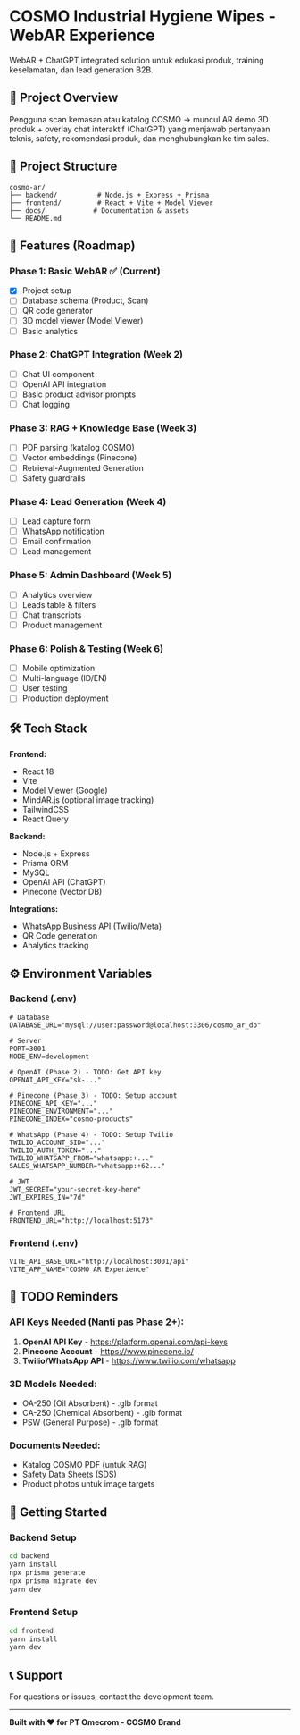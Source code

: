 # COSMO Industrial Hygiene Wipes - WebAR Experience

WebAR + ChatGPT integrated solution untuk edukasi produk, training keselamatan, dan lead generation B2B.

## 🎯 Project Overview

Pengguna scan kemasan atau katalog COSMO → muncul AR demo 3D produk + overlay chat interaktif (ChatGPT) yang menjawab pertanyaan teknis, safety, rekomendasi produk, dan menghubungkan ke tim sales.

## 📁 Project Structure

```
cosmo-ar/
├── backend/          # Node.js + Express + Prisma
├── frontend/         # React + Vite + Model Viewer
├── docs/            # Documentation & assets
└── README.md
```

## 🚀 Features (Roadmap)

### Phase 1: Basic WebAR ✅ (Current)
- [x] Project setup
- [ ] Database schema (Product, Scan)
- [ ] QR code generator
- [ ] 3D model viewer (Model Viewer)
- [ ] Basic analytics

### Phase 2: ChatGPT Integration (Week 2)
- [ ] Chat UI component
- [ ] OpenAI API integration
- [ ] Basic product advisor prompts
- [ ] Chat logging

### Phase 3: RAG + Knowledge Base (Week 3)
- [ ] PDF parsing (katalog COSMO)
- [ ] Vector embeddings (Pinecone)
- [ ] Retrieval-Augmented Generation
- [ ] Safety guardrails

### Phase 4: Lead Generation (Week 4)
- [ ] Lead capture form
- [ ] WhatsApp notification
- [ ] Email confirmation
- [ ] Lead management

### Phase 5: Admin Dashboard (Week 5)
- [ ] Analytics overview
- [ ] Leads table & filters
- [ ] Chat transcripts
- [ ] Product management

### Phase 6: Polish & Testing (Week 6)
- [ ] Mobile optimization
- [ ] Multi-language (ID/EN)
- [ ] User testing
- [ ] Production deployment

## 🛠️ Tech Stack

**Frontend:**
- React 18
- Vite
- Model Viewer (Google)
- MindAR.js (optional image tracking)
- TailwindCSS
- React Query

**Backend:**
- Node.js + Express
- Prisma ORM
- MySQL
- OpenAI API (ChatGPT)
- Pinecone (Vector DB)

**Integrations:**
- WhatsApp Business API (Twilio/Meta)
- QR Code generation
- Analytics tracking

## ⚙️ Environment Variables

### Backend (.env)
```
# Database
DATABASE_URL="mysql://user:password@localhost:3306/cosmo_ar_db"

# Server
PORT=3001
NODE_ENV=development

# OpenAI (Phase 2) - TODO: Get API key
OPENAI_API_KEY="sk-..."

# Pinecone (Phase 3) - TODO: Setup account
PINECONE_API_KEY="..."
PINECONE_ENVIRONMENT="..."
PINECONE_INDEX="cosmo-products"

# WhatsApp (Phase 4) - TODO: Setup Twilio
TWILIO_ACCOUNT_SID="..."
TWILIO_AUTH_TOKEN="..."
TWILIO_WHATSAPP_FROM="whatsapp:+..."
SALES_WHATSAPP_NUMBER="whatsapp:+62..."

# JWT
JWT_SECRET="your-secret-key-here"
JWT_EXPIRES_IN="7d"

# Frontend URL
FRONTEND_URL="http://localhost:5173"
```

### Frontend (.env)
```
VITE_API_BASE_URL="http://localhost:3001/api"
VITE_APP_NAME="COSMO AR Experience"
```

## 📝 TODO Reminders

### API Keys Needed (Nanti pas Phase 2+):
1. **OpenAI API Key** - https://platform.openai.com/api-keys
2. **Pinecone Account** - https://www.pinecone.io/
3. **Twilio/WhatsApp API** - https://www.twilio.com/whatsapp

### 3D Models Needed:
- OA-250 (Oil Absorbent) - .glb format
- CA-250 (Chemical Absorbent) - .glb format
- PSW (General Purpose) - .glb format

### Documents Needed:
- Katalog COSMO PDF (untuk RAG)
- Safety Data Sheets (SDS)
- Product photos untuk image targets

## 🚦 Getting Started

### Backend Setup
```bash
cd backend
yarn install
npx prisma generate
npx prisma migrate dev
yarn dev
```

### Frontend Setup
```bash
cd frontend
yarn install
yarn dev
```

## 📞 Support

For questions or issues, contact the development team.

---

**Built with ❤️ for PT Omecrom - COSMO Brand**
